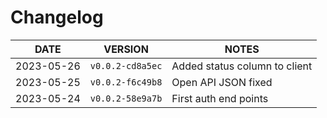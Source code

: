 # Changelog



| DATE | VERSION | NOTES |
|---|---|---|
| 2023-05-26 | `v0.0.2-cd8a5ec` | Added status column to client  |
| 2023-05-25 | `v0.0.2-f6c49b8` | Open API JSON fixed  |
| 2023-05-24 | `v0.0.2-58e9a7b` | First auth end points  |